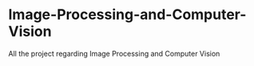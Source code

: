 # Image-Processing-and-Computer-Vision

All the project regarding Image Processing and Computer Vision
